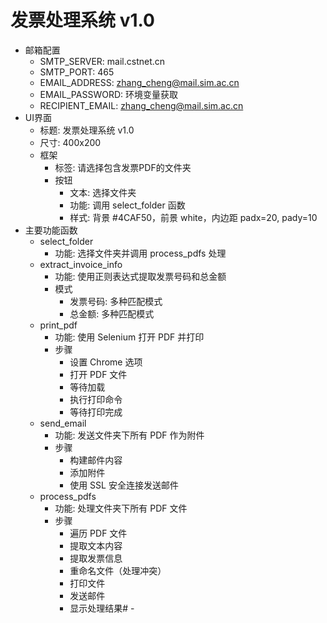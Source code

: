 # **发票处理系统 v1.0**
- 邮箱配置
    - SMTP_SERVER: mail.cstnet.cn
    - SMTP_PORT: 465
    - EMAIL_ADDRESS: zhang_cheng@mail.sim.ac.cn
    - EMAIL_PASSWORD: 环境变量获取
    - RECIPIENT_EMAIL: zhang_cheng@mail.sim.ac.cn
- UI界面
    - 标题: 发票处理系统 v1.0
    - 尺寸: 400x200
    - 框架
        - 标签: 请选择包含发票PDF的文件夹
        - 按钮
            - 文本: 选择文件夹
            - 功能: 调用 select_folder 函数
            - 样式: 背景 #4CAF50，前景 white，内边距 padx=20, pady=10
- 主要功能函数
    - select_folder
        - 功能: 选择文件夹并调用 process_pdfs 处理
    - extract_invoice_info
        - 功能: 使用正则表达式提取发票号码和总金额
        - 模式
            - 发票号码: 多种匹配模式
            - 总金额: 多种匹配模式
    - print_pdf
        - 功能: 使用 Selenium 打开 PDF 并打印
        - 步骤
            - 设置 Chrome 选项
            - 打开 PDF 文件
            - 等待加载
            - 执行打印命令
            - 等待打印完成
    - send_email
        - 功能: 发送文件夹下所有 PDF 作为附件
        - 步骤
            - 构建邮件内容
            - 添加附件
            - 使用 SSL 安全连接发送邮件
    - process_pdfs
        - 功能: 处理文件夹下所有 PDF 文件
        - 步骤
            - 遍历 PDF 文件
            - 提取文本内容
            - 提取发票信息
            - 重命名文件（处理冲突）
            - 打印文件
            - 发送邮件
            - 显示处理结果# -

